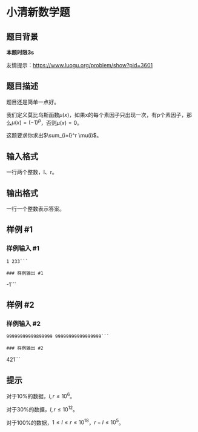 # 小清新数学题

## 题目背景

**本题时限3s**

友情提示：https://www.luogu.org/problem/show?pid=3601


## 题目描述

题目还是简单一点好。


我们定义莫比乌斯函数$\mu(x)$，如果x的每个素因子只出现一次，有p个素因子，那么$\mu(x)=(-1)^p$，否则$\mu(x)=0$。


这题要求你求出$\sum_{i=l}^r \mu(i)$。


## 输入格式

一行两个整数，l、r。


## 输出格式

一行一个整数表示答案。


## 样例 #1

### 样例输入 #1
```
1 233```

### 样例输出 #1

```
-1```

## 样例 #2

### 样例输入 #2
```
99999999999899999 99999999999999999```

### 样例输出 #2

```
421```

## 提示

对于10%的数据，$l,r \leq 10^6$。

对于30%的数据，$l,r \leq 10^{12}$。

对于100%的数据，$1 \leq l \leq r \leq 10^{18}$，$r-l \leq 10^5$。


